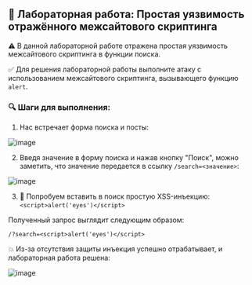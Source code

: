 ## 🧪 Лабораторная работа: Простая уязвимость отражённого межсайтового скриптинга

⚠️ В данной лабораторной работе отражена простая уязвимость межсайтового скриптинга в функции поиска.

✅ Для решения лабораторной работы выполните атаку с использованием межсайтового скриптинга, вызывающего функцию `alert`.

### 🔍 Шаги для выполнения:

1. Нас встречает форма поиска и посты:

![image](https://github.com/user-attachments/assets/db76ce88-9d4a-4140-9cf9-56d86b352d96)

2. Введя значение в форму поиска и нажав кнопку "Поиск", можно заметить, что значение передается в ссылку `/search=<значение>`:

![image](https://github.com/user-attachments/assets/ef679622-bc94-486d-8989-9a6255168298)

3. 🚀 Попробуем вставить в поиск простую XSS-инъекцию: `<script>alert('eyes')</script>`

Полученный запрос выглядит следующим образом:

```
/?search=<script>alert('eyes')</script>
```

💥 Из-за отсутствия защиты инъекция успешно отрабатывает, и лабораторная работа решена:

![image](https://github.com/user-attachments/assets/69b65cd1-5124-4592-9e13-642ed25e0ab9)

